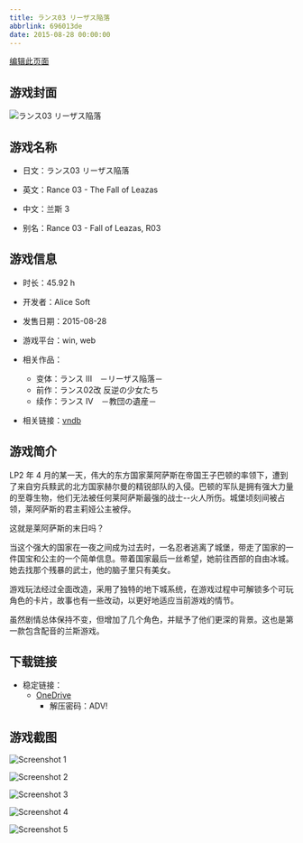 ```yaml
---
title: ランス03 リーザス陥落
abbrlink: 696013de
date: 2015-08-28 00:00:00
---
```

[编辑此页面](https://github.com/ACG-3/ADV3-source/blob/main/source/_posts/games/%E3%83%A9%E3%83%B3%E3%82%B903%20%E3%83%AA%E3%83%BC%E3%82%B6%E3%82%B9%E9%99%A5%E8%90%BD.md)

## 游戏封面

![ランス03 リーザス陥落](https://pan.timero.xyz/d/onedrive/img_lib_001/%E3%83%A9%E3%83%B3%E3%82%B903%20%E3%83%AA%E3%83%BC%E3%82%B6%E3%82%B9%E9%99%A5%E8%90%BD_cover.avif)


## 游戏名称

- 日文：ランス03 リーザス陥落
- 英文：Rance 03 - The Fall of Leazas
- 中文：兰斯 3

- 别名：Rance 03 - Fall of Leazas, R03


## 游戏信息

- 时长：45.92 h
- 开发者：Alice Soft
- 发售日期：2015-08-28
- 游戏平台：win, web
- 相关作品：
   - 变体：ランス III　－リーザス陥落－
   - 前作：ランス02改 反逆の少女たち
   - 续作：ランス IV　－教団の遺産－

- 相关链接：[vndb](https://vndb.org/v17642)


## 游戏简介

LP2 年 4 月的某一天，伟大的东方国家莱阿萨斯在帝国王子巴顿的率领下，遭到了来自穷兵黩武的北方国家赫尔曼的精锐部队的入侵。巴顿的军队是拥有强大力量的至尊生物，他们无法被任何莱阿萨斯最强的战士--火人所伤。城堡顷刻间被占领，莱阿萨斯的君主莉娅公主被俘。

这就是莱阿萨斯的末日吗？

当这个强大的国家在一夜之间成为过去时，一名忍者逃离了城堡，带走了国家的一件国宝和公主的一个简单信息。带着国家最后一丝希望，她前往西部的自由冰城。她去找那个残暴的武士，他的脑子里只有美女。



游戏玩法经过全面改造，采用了独特的地下城系统，在游戏过程中可解锁多个可玩角色的卡片，故事也有一些改动，以更好地适应当前游戏的情节。

虽然剧情总体保持不变，但增加了几个角色，并赋予了他们更深的背景。这也是第一款包含配音的兰斯游戏。


## 下载链接

- 稳定链接：
    - [OneDrive](https://pan.timero.xyz/onedrive/adv_lib_001/%E3%83%A9%E3%83%B3%E3%82%B903%20%E3%83%AA%E3%83%BC%E3%82%B6%E3%82%B9%E9%99%A5%E8%90%BD)
        - 解压密码：ADV!



## 游戏截图


![Screenshot 1](https://pan.timero.xyz/d/onedrive/img_lib_001/%E3%83%A9%E3%83%B3%E3%82%B903%20%E3%83%AA%E3%83%BC%E3%82%B6%E3%82%B9%E9%99%A5%E8%90%BD_Screenshot_1.avif)

![Screenshot 2](https://pan.timero.xyz/d/onedrive/img_lib_001/%E3%83%A9%E3%83%B3%E3%82%B903%20%E3%83%AA%E3%83%BC%E3%82%B6%E3%82%B9%E9%99%A5%E8%90%BD_Screenshot_2.avif)

![Screenshot 3](https://pan.timero.xyz/d/onedrive/img_lib_001/%E3%83%A9%E3%83%B3%E3%82%B903%20%E3%83%AA%E3%83%BC%E3%82%B6%E3%82%B9%E9%99%A5%E8%90%BD_Screenshot_3.avif)

![Screenshot 4](https://pan.timero.xyz/d/onedrive/img_lib_001/%E3%83%A9%E3%83%B3%E3%82%B903%20%E3%83%AA%E3%83%BC%E3%82%B6%E3%82%B9%E9%99%A5%E8%90%BD_Screenshot_4.avif)

![Screenshot 5](https://pan.timero.xyz/d/onedrive/img_lib_001/%E3%83%A9%E3%83%B3%E3%82%B903%20%E3%83%AA%E3%83%BC%E3%82%B6%E3%82%B9%E9%99%A5%E8%90%BD_Screenshot_5.avif)

